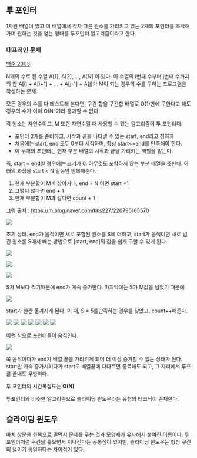 ## 투 포인터
1차원 배열이 있고 이 배열에서 각자 다른 원소를 가리키고 있는 2개의 포인터를 조작해가며 원하는 것을 얻는 형태를 투포인터 알고리즘이라고 한다.

### 대표적인 문제
<a href="https://www.acmicpc.net/problem/2003">백준 2003</a>

N개의 수로 된 수열 A[1], A[2], …, A[N] 이 있다. 이 수열의 i번째 수부터 j번째 수까지의 합 A[i] + A[i+1] + … + A[j-1] + A[j]가 M이 되는 경우의 수를 구하는 프로그램을 작성하는 문제.

모든 경우의 수를 다 테스트해 본다면, 구간 합을 구간합 배열로 O(1)만에 구한다고 해도 경우의 수가 이미 O(N^2)라 통과할 수 없다.

각 원소는 자연수이고, M 또한 자연수일 때 사용할 수 있는 알고리즘이 투 포인터다.

- 포인터 2개를 준비하고, 시작과 끝을 나타낼 수 있는 start, end라고 칭하자
- 처음에는 start, end 모두 0부터 시작하며, 항상 start<=end를 만족해야 한다.
- 이 두개의 포인터는 현재 부분 배열의 시작과 끝을 가리키는 역할을 맡는다.

즉, start = end일 경우에는 크기가 0. 아무것도 포함하지 않는 부분 배열을 뜻한다.
아래의 과정을 start < N 일동안 반복해준다.

1. 현재 부분합이 M 이상이거나, end = N 이면 start +1
2. 그렇지 않다면 end + 1
3. 현재 부분합이 M과 같다면 count + 1

그림 출처 : https://m.blog.naver.com/kks227/220795165570

![](https://velog.velcdn.com/images/mingggkeee/post/af9a8a93-ca1d-4dbe-948b-e051e80284f8/image.png)

초기 상태. end가 움직이면 새로 포함된 원소를 S에 더하고, start가 움직이면 새로 넘긴 원소를 S에서 빼는 방법으로 [start, end]의 값을 쉽게 구할 수 있게 된다.

![](https://velog.velcdn.com/images/mingggkeee/post/f7c75d0b-31ae-400d-887a-11f4a67f4597/image.png)

![](https://velog.velcdn.com/images/mingggkeee/post/a9fc9986-1c95-4401-847f-ac4b94c2e000/image.png)

![](https://velog.velcdn.com/images/mingggkeee/post/d1b8850f-e4ba-41cf-a6da-01afbf938ca1/image.png)

S가 M보다 작기때문에 end가 계속 증가한다. 마지막에는 S가 M값을 넘었기 때문에

![](https://velog.velcdn.com/images/mingggkeee/post/339cc608-93b6-454e-b1ba-2637454930a0/image.png)

start가 한칸 옮겨지게 된다. 이 때, S = 5를만족하는 경우를 찾았고, count++해준다.

![](https://velog.velcdn.com/images/mingggkeee/post/e9e69b94-c880-48bf-970d-45713a13171f/image.png)
![](https://velog.velcdn.com/images/mingggkeee/post/34f0a7ec-55a4-4865-81d0-69fca55eaf84/image.png)
![](https://velog.velcdn.com/images/mingggkeee/post/cf0040f6-18fd-44fd-bb39-2661a0f64f3b/image.png)
![](https://velog.velcdn.com/images/mingggkeee/post/9bc39ab7-c42b-4557-9669-4c589a180126/image.png)
![](https://velog.velcdn.com/images/mingggkeee/post/6e7ec245-faca-40c9-bc37-783f44e84b10/image.png)
![](https://velog.velcdn.com/images/mingggkeee/post/625ba0e1-bc23-46c8-91a2-3b83a2bb93e5/image.png)
![](https://velog.velcdn.com/images/mingggkeee/post/3d834656-07f1-4a16-b0aa-f9a21e6811c8/image.png)

이런 식으로 포인터들이 움직인다.

![](https://velog.velcdn.com/images/mingggkeee/post/d1e8253c-1901-4881-b157-160868c9d274/image.png)

쭉 움직이다가 end가 배열 끝을 가리키게 되어 더 이상 증가할 수 없는 상태가 된다.
start만 계속 증가시키다가 start도 배열끝에 다다르면 종료해도 되고, 그 자리에서 루프를 끝내도 무방하다.

투 포인터의 시간복잡도는 **O(N)** 

투포인터와 비슷한 알고리즘으로 슬라이딩 윈도우라는 유형의 테크닉이 존재한다.

## 슬라이딩 윈도우
마치 창문을 한쪽으로 밀면서 문제를 푸는 것과 모양새가 유사해서 붙여진 이름이다.
투 포인터처럼 구간을 훑으면서 지나간다는 공통점이 있지만, 슬라이딩 윈도우는 항상 구간의 넓이가 동일하다는 차이점이 있다.